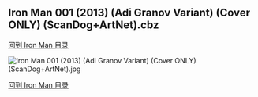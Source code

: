 ## Iron Man 001 (2013) (Adi Granov Variant) (Cover ONLY) (ScanDog+ArtNet).cbz


[回到 Iron Man 目录](https://github.com/alicewish/markdown/blob/master/series/Iron-Man.md)


![Iron Man 001 (2013) (Adi Granov Variant) (Cover ONLY) (ScanDog+ArtNet).jpg](https://wx1.sinaimg.cn/large/6a9fdecaly1fr0vo5eretj21401pj4qp.jpg)

[回到 Iron Man 目录](https://github.com/alicewish/markdown/blob/master/series/Iron-Man.md)

